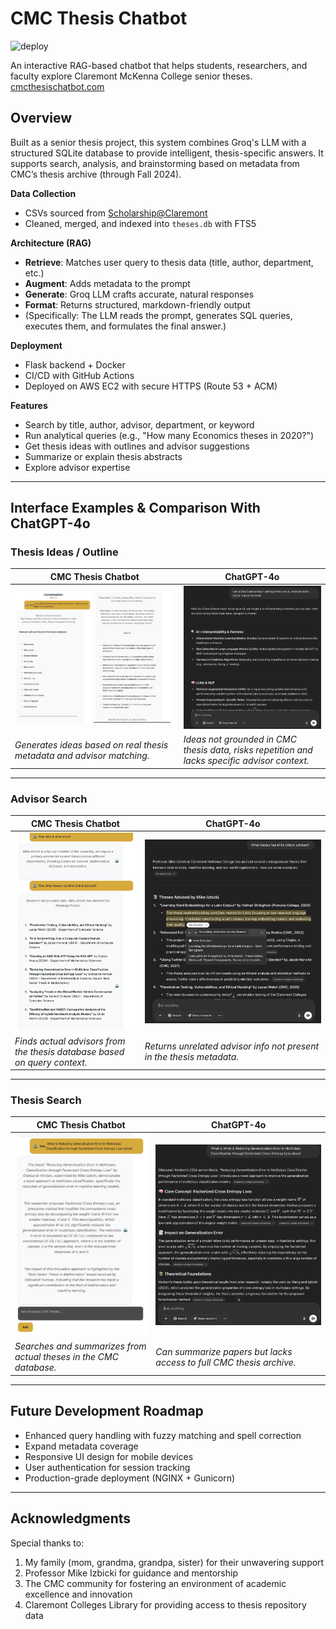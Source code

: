 # CMC Thesis Chatbot

![deploy](https://github.com/luisgomez214/CMC_Thesis_Chatbot/actions/workflows/deploy.yml/badge.svg)

An interactive RAG-based chatbot that helps students, researchers, and faculty explore Claremont McKenna College senior theses. [cmcthesischatbot.com](https://cmcthesischatbot.com)

## Overview

Built as a senior thesis project, this system combines Groq's LLM with a structured SQLite database to provide intelligent, thesis-specific answers. It supports search, analysis, and brainstorming based on metadata from CMC’s thesis archive (through Fall 2024).

**Data Collection**  
- CSVs sourced from [Scholarship@Claremont](https://scholarship.claremont.edu)  
- Cleaned, merged, and indexed into `theses.db` with FTS5

**Architecture (RAG)**  
- **Retrieve**: Matches user query to thesis data (title, author, department, etc.)  
- **Augment**: Adds metadata to the prompt  
- **Generate**: Groq LLM crafts accurate, natural responses  
- **Format**: Returns structured, markdown-friendly output  
- (Specifically: The LLM reads the prompt, generates SQL queries, executes them, and formulates the final answer.)

**Deployment**  
- Flask backend + Docker  
- CI/CD with GitHub Actions  
- Deployed on AWS EC2 with secure HTTPS (Route 53 + ACM)

**Features**  
- Search by title, author, advisor, department, or keyword  
- Run analytical queries (e.g., "How many Economics theses in 2020?")  
- Get thesis ideas with outlines and advisor suggestions  
- Summarize or explain thesis abstracts  
- Explore advisor expertise

---

## Interface Examples & Comparison With ChatGPT-4o

### Thesis Ideas / Outline
| CMC Thesis Chatbot | ChatGPT-4o |
|--------------------|------------|
| <img src="screenshots/outline1.png" width="48%"> <img src="screenshots/outline2.png" width="48%"> | ![ChatGPT Outline](screenshots/CheckOutline.png) |
| *Generates ideas based on real thesis metadata and advisor matching.* | *Ideas not grounded in CMC thesis data, risks repetition and lacks specific advisor context.* |

---

### Advisor Search
| CMC Thesis Chatbot | ChatGPT-4o |
|--------------------|------------|
| ![Advisor](screenshots/advisor.png) | ![ChatGPT Advisor](screenshots/CheckAdvisor.png) |
| *Finds actual advisors from the thesis database based on query context.* | *Returns unrelated advisor info not present in the thesis metadata.* |

---

### Thesis Search
| CMC Thesis Chatbot | ChatGPT-4o |
|--------------------|------------|
| ![Thesis](screenshots/Thesis.png) | ![ChatGPT Thesis](screenshots/CheckThesis.png) |
| *Searches and summarizes from actual theses in the CMC database.* | *Can summarize papers but lacks access to full CMC thesis archive.* |

---

## Future Development Roadmap

- Enhanced query handling with fuzzy matching and spell correction
- Expand metadata coverage
- Responsive UI design for mobile devices
- User authentication for session tracking
- Production-grade deployment (NGINX + Gunicorn)

---

## Acknowledgments

Special thanks to:  
1. My family (mom, grandma, grandpa, sister) for their unwavering support  
2. Professor Mike Izbicki for guidance and mentorship  
3. The CMC community for fostering an environment of academic excellence and innovation  
4. Claremont Colleges Library for providing access to thesis repository data

